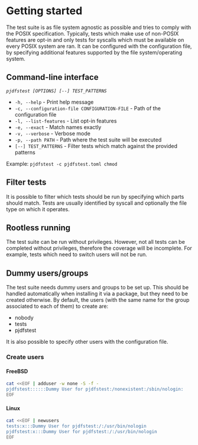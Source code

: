 # Getting started

The test suite is as file system agnostic as possible
and tries to comply with the POSIX specification.
Typically, tests which make use of non-POSIX features
are opt-in and only tests for syscalls which must be available on every POSIX system are ran.
It can be configured with the configuration file, by specifying additional features
supported by the file system/operating system.

## Command-line interface

*`pjdfstest [OPTIONS] [--] TEST_PATTERNS`*

* `-h, --help` - Print help message
* `-c, --configuration-file CONFIGURATION-FILE` - Path of the configuration file
* `-l, --list-features` - List opt-in features
* `-e, --exact` - Match names exactly
* `-v, --verbose` - Verbose mode
* `-p, --path PATH` - Path where the test suite will be executed
* `[--] TEST_PATTERNS` - Filter tests which match against the provided patterns

Example: `pjdfstest -c pjdfstest.toml chmod`

## Filter tests

It is possible to filter which tests should be run by specifying which parts should match.
Tests are usually identified by syscall and optionally the file type on which it operates.

## Rootless running

The test suite can be run without privileges.
However, not all tests can be completed without privileges,
therefore the coverage will be incomplete.
For example, tests which need to switch users will not be run.

## Dummy users/groups

The test suite needs dummy users and groups to be set up. 
This should be handled automatically when installing it via a package,
but they need to be created otherwise.
By default, the users (with the same name for the group associated to each of them) to create are:

- nobody
- tests
- pjdfstest

It is also possible to specify other users with the configuration file.

### Create users

#### FreeBSD

```bash
cat <<EOF | adduser -w none -S -f -
pjdfstest::::::Dummy User for pjdfstest:/nonexistent:/sbin/nologin:
EOF
```

#### Linux

```bash
cat <<EOF | newusers
tests:x:::Dummy User for pjdfstest:/:/usr/bin/nologin
pjdfstest:x:::Dummy User for pjdfstest:/:/usr/bin/nologin
EOF
```
